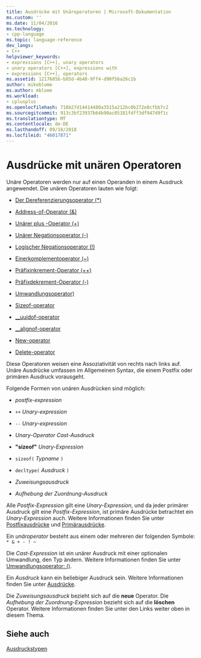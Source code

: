 ```yaml
---
title: Ausdrücke mit Unäroperatoren | Microsoft-Dokumentation
ms.custom: ''
ms.date: 11/04/2016
ms.technology:
- cpp-language
ms.topic: language-reference
dev_langs:
- C++
helpviewer_keywords:
- expressions [C++], unary operators
- unary operators [C++], expressions with
- expressions [C++], operators
ms.assetid: 1217685b-b85d-4b48-9ff4-d90f56a26c1b
author: mikeblome
ms.author: mblome
ms.workload:
- cplusplus
ms.openlocfilehash: 718b27d14414480a3515a212bc0b272e8cfbb7c2
ms.sourcegitcommit: 913c3bf23937b64b90ac05181fdff3df947d9f1c
ms.translationtype: MT
ms.contentlocale: de-DE
ms.lasthandoff: 09/18/2018
ms.locfileid: "46017871"
---
```

# <a name="expressions-with-unary-operators"></a>Ausdrücke mit unären Operatoren

Unäre Operatoren werden nur auf einen Operanden in einem Ausdruck angewendet. Die unären Operatoren lauten wie folgt:

- [Der Dereferenzierungsoperator (*)](../cpp/indirection-operator-star.md)

- [Address-of-Operator (&)](../cpp/address-of-operator-amp.md)

- [Unärer plus -Operator (+)](../cpp/unary-plus-and-negation-operators-plus-and.md)

- [Unärer Negationsoperator (-)](../cpp/unary-plus-and-negation-operators-plus-and.md)

- [Logischer Negationsoperator (!)](../cpp/logical-negation-operator-exclpt.md)

- [Einerkomplementoperator (~)](../cpp/one-s-complement-operator-tilde.md)

- [Präfixinkrement-Operator (++)](../cpp/prefix-increment-and-decrement-operators-increment-and-decrement.md)

- [Präfixdekrement-Operator (-)](../cpp/prefix-increment-and-decrement-operators-increment-and-decrement.md)

- [Umwandlungsoperator)](../cpp/cast-operator-parens.md)

- [Sizeof-operator](../cpp/sizeof-operator.md)

- [__uuidof-operator](../cpp/uuidof-operator.md)

- [__alignof-operator](../cpp/alignof-operator.md)

- [New-operator](../cpp/new-operator-cpp.md)

- [Delete-operator](../cpp/delete-operator-cpp.md)

Diese Operatoren weisen eine Assoziativität von rechts nach links auf. Unäre Ausdrücke umfassen im Allgemeinen Syntax, die einem Postfix oder primären Ausdruck vorausgeht.

Folgende Formen von unären Ausdrücken sind möglich:

- *postfix-expression*

- `++` *Unary-expression*

- `--` *Unary-expression*

- *Unary-Operator* *Cast-Ausdruck*

- **"sizeof"** *Unary-Expression*

- `sizeof(` *Typname* `)`

- `decltype(` *Ausdruck* `)`

- *Zuweisungsausdruck*

- *Aufhebung der Zuordnung-Ausdruck*

Alle *Postfix-Expression* gilt eine *Unary-Expression*, und da jeder primärer Ausdruck gilt eine *Postfix-Expression*, ist primäre Ausdrücke betrachtet ein *Unary-Expression* auch. Weitere Informationen finden Sie unter [Postfixausdrücke](../cpp/postfix-expressions.md) und [Primärausdrücke](../cpp/primary-expressions.md).

Ein *unäroperator* besteht aus einem oder mehreren der folgenden Symbole: `* & + - ! ~`

Die *Cast-Expression* ist ein unärer Ausdruck mit einer optionalen Umwandlung, den Typ ändern. Weitere Informationen finden Sie unter [Umwandlungsoperator: ()](../cpp/cast-operator-parens.md).

Ein *Ausdruck* kann ein beliebiger Ausdruck sein. Weitere Informationen finden Sie unter [Ausdrücke](../cpp/expressions-cpp.md).

Die *Zuweisungsausdruck* bezieht sich auf die **neue** Operator. Die *Aufhebung der Zuordnung-Expression* bezieht sich auf die **löschen** Operator. Weitere Informationen finden Sie unter den Links weiter oben in diesem Thema.

## <a name="see-also"></a>Siehe auch

[Ausdruckstypen](../cpp/types-of-expressions.md)
